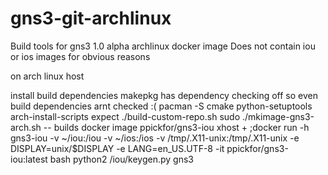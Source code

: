 gns3-git-archlinux
==================

Build tools for gns3 1.0 alpha archlinux docker image
Does not contain iou or ios images for obvious reasons

on arch linux host

install build dependencies makepkg has dependency checking off so even build dependencies arnt checked :(
pacman -S cmake python-setuptools arch-install-scripts expect
./build-custom-repo.sh
sudo ./mkimage-gns3-arch.sh
-- builds docker image ppickfor/gns3-iou
xhost + ;docker run -h gns3-iou -v ~/iou:/iou -v ~/ios:/ios -v /tmp/.X11-unix:/tmp/.X11-unix -e DISPLAY=unix/$DISPLAY -e LANG=en_US.UTF-8 -it  ppickfor/gns3-iou:latest bash
python2 /iou/keygen.py
gns3
